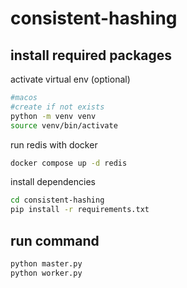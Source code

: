 # consistent-hashing
## install required packages
activate virtual env (optional)
```bash
#macos
#create if not exists
python -m venv venv
source venv/bin/activate
```
run redis with docker
```bash
docker compose up -d redis
```

install dependencies
```bash
cd consistent-hashing
pip install -r requirements.txt
```

## run command
```bash
python master.py
python worker.py
